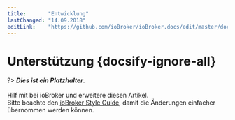```yaml
---
title:       "Entwicklung"
lastChanged: "14.09.2018"
editLink:    "https://github.com/ioBroker/ioBroker.docs/edit/master/docs/community/README.md"
---
```


# Unterstützung {docsify-ignore-all}

?> ***Dies ist ein Platzhalter***.
   <br><br>
   Hilf mit bei ioBroker und erweitere diesen Artikel.  
   Bitte beachte den [ioBroker Style Guide](community/styleguidedoc), 
   damit die Änderungen einfacher übernommen werden können.
